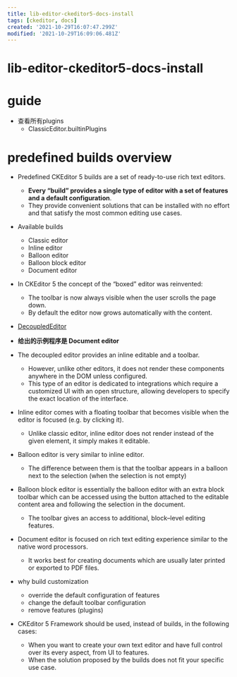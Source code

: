 ```yaml
---
title: lib-editor-ckeditor5-docs-install
tags: [ckeditor, docs]
created: '2021-10-29T16:07:47.299Z'
modified: '2021-10-29T16:09:06.481Z'
---
```


# lib-editor-ckeditor5-docs-install

# guide

- 查看所有plugins
  - ClassicEditor.builtinPlugins

# predefined builds overview
- Predefined CKEditor 5 builds are a set of ready-to-use rich text editors.
  - **Every “build” provides a single type of editor with a set of features and a default configuration**. 
  - They provide convenient solutions that can be installed with no effort and that satisfy the most common editing use cases.

- Available builds
  - Classic editor
  - Inline editor
  - Balloon editor
  - Balloon block editor
  - Document editor

- In CKEditor 5 the concept of the “boxed” editor was reinvented:
  - The toolbar is now always visible when the user scrolls the page down.
  - By default the editor now grows automatically with the content.

- [DecoupledEditor](https://ckeditor.com/docs/ckeditor5/latest/api/module_editor-decoupled_decouplededitor-DecoupledEditor.html)
- **给出的示例程序是 Document editor**
- The decoupled editor provides an inline editable and a toolbar. 
  - However, unlike other editors, it does not render these components anywhere in the DOM unless configured.
  - This type of an editor is dedicated to integrations which require a customized UI with an open structure, allowing developers to specify the exact location of the interface.

- Inline editor comes with a floating toolbar that becomes visible when the editor is focused (e.g. by clicking it). 
  - Unlike classic editor, inline editor does not render instead of the given element, it simply makes it editable. 

- Balloon editor is very similar to inline editor. 
  - The difference between them is that the toolbar appears in a balloon next to the selection (when the selection is not empty)

- Balloon block editor is essentially the balloon editor with an extra block toolbar which can be accessed using the button attached to the editable content area and following the selection in the document. 
  - The toolbar gives an access to additional, block–level editing features.

- Document editor is focused on rich text editing experience similar to the native word processors. 
  - It works best for creating documents which are usually later printed or exported to PDF files.

- why build customization
  - override the default configuration of features
  - change the default toolbar configuration
  - remove features (plugins)

- CKEditor 5 Framework should be used, instead of builds, in the following cases:
  - When you want to create your own text editor and have full control over its every aspect, from UI to features.
  - When the solution proposed by the builds does not fit your specific use case.

